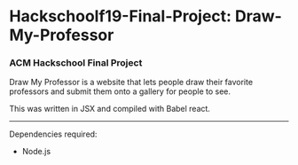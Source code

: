 # Hackschoolf19-Final-Project: Draw-My-Professor

### ACM Hackschool Final Project

Draw My Professor is a website that lets people draw their favorite professors and submit them onto a gallery for people to see.

This was written in JSX and compiled with Babel react. 


---

Dependencies required:
* Node.js


